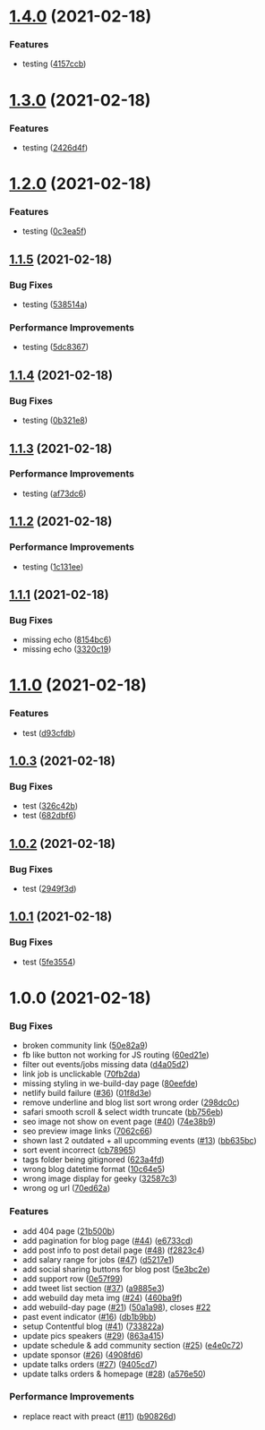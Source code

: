 # [1.4.0](https://github.com/zlatanpham/release-note-clone-test/compare/v1.3.0...v1.4.0) (2021-02-18)


### Features

* testing ([4157ccb](https://github.com/zlatanpham/release-note-clone-test/commit/4157ccb7072c4a6a60e0aeab84532ab178a19dd9))

# [1.3.0](https://github.com/zlatanpham/release-note-clone-test/compare/v1.2.0...v1.3.0) (2021-02-18)


### Features

* testing ([2426d4f](https://github.com/zlatanpham/release-note-clone-test/commit/2426d4f5b584bb94f0571634c75819db2132a2b2))

# [1.2.0](https://github.com/zlatanpham/release-note-clone-test/compare/v1.1.5...v1.2.0) (2021-02-18)


### Features

* testing ([0c3ea5f](https://github.com/zlatanpham/release-note-clone-test/commit/0c3ea5f2bfed1508941b700ca9a1bf04213f3c85))

## [1.1.5](https://github.com/zlatanpham/release-note-clone-test/compare/v1.1.4...v1.1.5) (2021-02-18)


### Bug Fixes

* testing ([538514a](https://github.com/zlatanpham/release-note-clone-test/commit/538514abeb3cecca9928dcb95da2e29af5ffc130))


### Performance Improvements

* testing ([5dc8367](https://github.com/zlatanpham/release-note-clone-test/commit/5dc8367bebce90615d4babc1ada3344ee860f788))

## [1.1.4](https://github.com/zlatanpham/release-note-clone-test/compare/v1.1.3...v1.1.4) (2021-02-18)


### Bug Fixes

* testing ([0b321e8](https://github.com/zlatanpham/release-note-clone-test/commit/0b321e8a996841b224ae615515b879c25bfadced))

## [1.1.3](https://github.com/zlatanpham/release-note-clone-test/compare/v1.1.2...v1.1.3) (2021-02-18)


### Performance Improvements

* testing ([af73dc6](https://github.com/zlatanpham/release-note-clone-test/commit/af73dc66b2c86a2e341aff58096df3cc64b9737a))

## [1.1.2](https://github.com/zlatanpham/release-note-clone-test/compare/v1.1.1...v1.1.2) (2021-02-18)


### Performance Improvements

* testing ([1c131ee](https://github.com/zlatanpham/release-note-clone-test/commit/1c131ee55a32e90f54fcd3541e181f53e0d53c70))

## [1.1.1](https://github.com/zlatanpham/release-note-clone-test/compare/v1.1.0...v1.1.1) (2021-02-18)


### Bug Fixes

* missing echo ([8154bc6](https://github.com/zlatanpham/release-note-clone-test/commit/8154bc60d1471fdbeb687fd9377401575aa89638))
* missing echo ([3320c19](https://github.com/zlatanpham/release-note-clone-test/commit/3320c19136f1b483dff7ec414958c52eacf64b81))

# [1.1.0](https://github.com/zlatanpham/release-note-clone-test/compare/v1.0.3...v1.1.0) (2021-02-18)


### Features

* test ([d93cfdb](https://github.com/zlatanpham/release-note-clone-test/commit/d93cfdb6d09b118733761b2f305a138e95aba009))

## [1.0.3](https://github.com/zlatanpham/release-note-clone-test/compare/v1.0.2...v1.0.3) (2021-02-18)


### Bug Fixes

* test ([326c42b](https://github.com/zlatanpham/release-note-clone-test/commit/326c42ba0d366e5dbca5325fc072630fc2da41d6))
* test ([682dbf6](https://github.com/zlatanpham/release-note-clone-test/commit/682dbf6292ab888a7b9144026c9c90254f0612f6))

## [1.0.2](https://github.com/zlatanpham/release-note-clone-test/compare/v1.0.1...v1.0.2) (2021-02-18)


### Bug Fixes

* test ([2949f3d](https://github.com/zlatanpham/release-note-clone-test/commit/2949f3d250f0e46cd839d6e9b1837c9e7e5340cb))

## [1.0.1](https://github.com/zlatanpham/release-note-clone-test/compare/v1.0.0...v1.0.1) (2021-02-18)


### Bug Fixes

* test ([5fe3554](https://github.com/zlatanpham/release-note-clone-test/commit/5fe35542e2352990464224a2cb8e2f1fee5734f8))

# 1.0.0 (2021-02-18)


### Bug Fixes

* broken community link ([50e82a9](https://github.com/zlatanpham/release-note-clone-test/commit/50e82a9ebf9da14432d694e80cb0b361e5bca154))
* fb like button not working for JS routing ([60ed21e](https://github.com/zlatanpham/release-note-clone-test/commit/60ed21e67819abb6fd0c971022c7b8d2fb25b97a))
* filter out events/jobs missing data ([d4a05d2](https://github.com/zlatanpham/release-note-clone-test/commit/d4a05d2b3ab6f9956611dfd3a2c1fdfe4c61ef3d))
* link job is unclickable ([70fb2da](https://github.com/zlatanpham/release-note-clone-test/commit/70fb2dae3f7f2b9eb435e829eec80223d2eee9a7))
* missing styling in we-build-day page ([80eefde](https://github.com/zlatanpham/release-note-clone-test/commit/80eefdea1d8fae1147e7aa8667f93479b65389fe))
* netlify build failure ([#36](https://github.com/zlatanpham/release-note-clone-test/issues/36)) ([01f8d3e](https://github.com/zlatanpham/release-note-clone-test/commit/01f8d3e7eb008783f770faa333d5e188c612b5d5))
* remove underline and blog list sort wrong order ([298dc0c](https://github.com/zlatanpham/release-note-clone-test/commit/298dc0c0e01f5af98dcb6056f6af382505ce749e))
* safari smooth scroll & select width truncate ([bb756eb](https://github.com/zlatanpham/release-note-clone-test/commit/bb756eb0cb89e5d3afe55e190b5fd494b312f4e0))
* seo image not show on event page ([#40](https://github.com/zlatanpham/release-note-clone-test/issues/40)) ([74e38b9](https://github.com/zlatanpham/release-note-clone-test/commit/74e38b936fd1c352c29ff4d01bea30843927f5ad))
* seo preview image links ([7062c66](https://github.com/zlatanpham/release-note-clone-test/commit/7062c663cc714194d5504955933fe3948a4a3f0b))
* shown last 2 outdated + all upcomming events ([#13](https://github.com/zlatanpham/release-note-clone-test/issues/13)) ([bb635bc](https://github.com/zlatanpham/release-note-clone-test/commit/bb635bccac4ec593f9db3d88e8f8992c156266a8))
* sort event incorrect ([cb78965](https://github.com/zlatanpham/release-note-clone-test/commit/cb78965353df3d21081892846c3dc0ae50757177))
* tags folder being gitignored ([623a4fd](https://github.com/zlatanpham/release-note-clone-test/commit/623a4fd9cb082f4561fc8f10afb9defd26fc2aa9))
* wrong blog datetime format ([10c64e5](https://github.com/zlatanpham/release-note-clone-test/commit/10c64e5e6aa1ff692180f026c60cad1ee68fc46f))
* wrong image display for geeky ([32587c3](https://github.com/zlatanpham/release-note-clone-test/commit/32587c30440803eab7b728cc0dd3aac84ba831a9))
* wrong og url ([70ed62a](https://github.com/zlatanpham/release-note-clone-test/commit/70ed62ac1b74152396311da2221836b62489b722))


### Features

* add 404 page ([21b500b](https://github.com/zlatanpham/release-note-clone-test/commit/21b500bf493b8c3e96c8d8cbc71eac1602138fcc))
* add pagination for blog page ([#44](https://github.com/zlatanpham/release-note-clone-test/issues/44)) ([e6733cd](https://github.com/zlatanpham/release-note-clone-test/commit/e6733cd5c56eb23e5aba939eee5b349eecc3e5b0))
* add post info to post detail page ([#48](https://github.com/zlatanpham/release-note-clone-test/issues/48)) ([f2823c4](https://github.com/zlatanpham/release-note-clone-test/commit/f2823c470009b719f453562ac21794d6fc20ae58))
* add salary range for jobs ([#47](https://github.com/zlatanpham/release-note-clone-test/issues/47)) ([d5217e1](https://github.com/zlatanpham/release-note-clone-test/commit/d5217e1346bde33bd4532922a283f4b305298aef))
* add social sharing buttons for blog post ([5e3bc2e](https://github.com/zlatanpham/release-note-clone-test/commit/5e3bc2e37a83d1c75899ebab2c3f33ade449e68d))
* add support row ([0e57f99](https://github.com/zlatanpham/release-note-clone-test/commit/0e57f99fb17e9c6d08bf264ecb8435863c122a61))
* add tweet list section ([#37](https://github.com/zlatanpham/release-note-clone-test/issues/37)) ([a9885e3](https://github.com/zlatanpham/release-note-clone-test/commit/a9885e3e9ac724f6e72549068190daa92236c90a))
* add webuild day meta img ([#24](https://github.com/zlatanpham/release-note-clone-test/issues/24)) ([460ba9f](https://github.com/zlatanpham/release-note-clone-test/commit/460ba9f06f23e8d544f18788a06fc77cd182b253))
* add webuild-day page ([#21](https://github.com/zlatanpham/release-note-clone-test/issues/21)) ([50a1a98](https://github.com/zlatanpham/release-note-clone-test/commit/50a1a98b53386a16c859a6c5de569e0cc4eb0311)), closes [#22](https://github.com/zlatanpham/release-note-clone-test/issues/22)
* past event indicator ([#16](https://github.com/zlatanpham/release-note-clone-test/issues/16)) ([db1b9bb](https://github.com/zlatanpham/release-note-clone-test/commit/db1b9bb913945d274c5949c2e4d8e02a8e7484eb))
* setup Contentful blog ([#41](https://github.com/zlatanpham/release-note-clone-test/issues/41)) ([733822a](https://github.com/zlatanpham/release-note-clone-test/commit/733822ac3f3aa5db99bac8abd3539145a80bef57))
* update pics speakers ([#29](https://github.com/zlatanpham/release-note-clone-test/issues/29)) ([863a415](https://github.com/zlatanpham/release-note-clone-test/commit/863a41508a64e3a00fb88217853949b767759642))
* update schedule & add community section ([#25](https://github.com/zlatanpham/release-note-clone-test/issues/25)) ([e4e0c72](https://github.com/zlatanpham/release-note-clone-test/commit/e4e0c7207c022e10d57779acf5ac20d0d242269c))
* update sponsor ([#26](https://github.com/zlatanpham/release-note-clone-test/issues/26)) ([4908fd6](https://github.com/zlatanpham/release-note-clone-test/commit/4908fd6bbfe74a9282bc08cb06ea0ea779c588ee))
* update talks orders ([#27](https://github.com/zlatanpham/release-note-clone-test/issues/27)) ([9405cd7](https://github.com/zlatanpham/release-note-clone-test/commit/9405cd726683bbd358ec48958dd671b215857085))
* update talks orders & homepage ([#28](https://github.com/zlatanpham/release-note-clone-test/issues/28)) ([a576e50](https://github.com/zlatanpham/release-note-clone-test/commit/a576e503f7926de501806b4145090790c9460faa))


### Performance Improvements

* replace react with preact ([#11](https://github.com/zlatanpham/release-note-clone-test/issues/11)) ([b90826d](https://github.com/zlatanpham/release-note-clone-test/commit/b90826de0f1c15b580742cd444d6d4a6cdcda39c))
